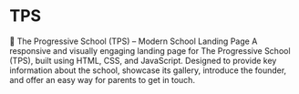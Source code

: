 # TPS
🏫 The Progressive School (TPS) – Modern School Landing Page A responsive and visually engaging landing page for The Progressive School (TPS), built using HTML, CSS, and JavaScript. Designed to provide key information about the school, showcase its gallery, introduce the founder, and offer an easy way for parents to get in touch.
